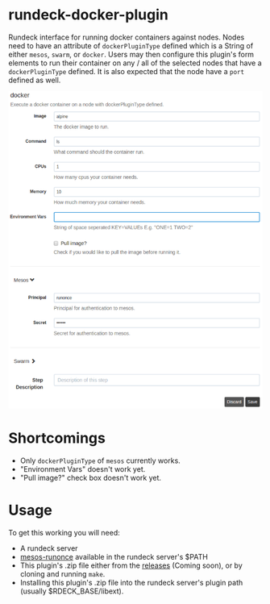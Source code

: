 # rundeck-docker-plugin
Rundeck interface for running docker containers against nodes. Nodes need to
have an attribute of `dockerPluginType` defined which is a String of either
`mesos`, `swarm`, or `docker`. Users may then configure this plugin's form
elements to run their container on any / all of the selected nodes that have a
`dockerPluginType` defined. It is also expected that the node have a `port`
defined as well.

![workflow-step](screenshot/workflow-step.png)

# Shortcomings
- Only `dockerPluginType` of `mesos` currently works.
- "Environment Vars" doesn't work yet.
- "Pull image?" check box doesn't work yet.

# Usage
To get this working you will need:

- A rundeck server
- [mesos-runonce](https://github.com/yp-engineering/mesos-runonce) available in
  the rundeck server's $PATH
- This plugin's .zip file either from the
  [releases](https://github.com/yp-engineering/rundeck-docker-plugin/releases)
  (Coming soon), or by cloning and running `make`.
- Installing this plugin's .zip file into the rundeck server's plugin path
  (usually $RDECK_BASE/libext).
